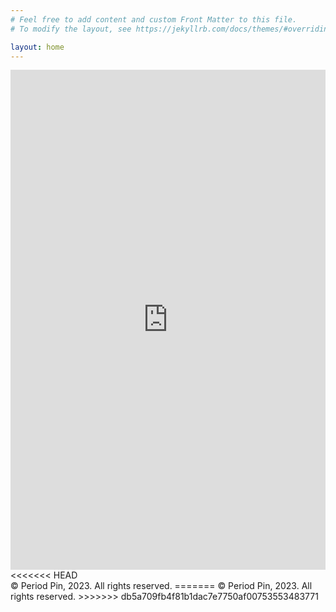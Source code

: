 ```yaml
---
# Feel free to add content and custom Front Matter to this file.
# To modify the layout, see https://jekyllrb.com/docs/themes/#overriding-theme-defaults

layout: home
---
```

<iframe width="100%" height="800" src="https://periodpin.shinyapps.io/mapDemo/" frameborder="0" allowfullscreen="1" allow="geolocation *"> </iframe>
<<<<<<< HEAD
<br>
© Period Pin, 2023. All rights reserved.
=======
© Period Pin, 2023. All rights reserved.
>>>>>>> db5a709fb4f81b1dac7e7750af00753553483771
